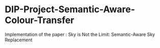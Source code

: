 # DIP-Project-Semantic-Aware-Colour-Transfer
Implementation of the paper : Sky is Not the Limit: Semantic-Aware Sky Replacement
